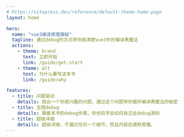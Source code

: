 ```yaml
---
# https://vitepress.dev/reference/default-theme-home-page
layout: home

hero:
  name: "vue3编译原理揭秘"
  tagline: 通过debug的方式带你搞清楚vue3中的编译黑魔法
  actions:
    - theme: brand
      text: 立即开始
      link: /guide/get-start
    - theme: alt
      text: 为什么要写这本书
      link: /guide/why

features:
  - title: 问题驱动
    details: 抛出一个你感兴趣的问题，通过这个问题带你揭开编译黑魔法的秘密
  - title: 全程debug
    details: 跟着本书的debug步骤，你也将学会如何自己去debug源码
  - title: 超级详细
    details: 超级详细，不漏过任何一个细节，而且内容还通熟易懂。
---
```


